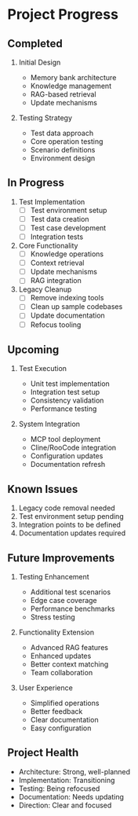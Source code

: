 # Project Progress

## Completed
1. Initial Design
   - Memory bank architecture
   - Knowledge management
   - RAG-based retrieval
   - Update mechanisms

2. Testing Strategy
   - Test data approach
   - Core operation testing
   - Scenario definitions
   - Environment design

## In Progress
1. Test Implementation
   - [ ] Test environment setup
   - [ ] Test data creation
   - [ ] Test case development
   - [ ] Integration tests

2. Core Functionality
   - [ ] Knowledge operations
   - [ ] Context retrieval
   - [ ] Update mechanisms
   - [ ] RAG integration

3. Legacy Cleanup
   - [ ] Remove indexing tools
   - [ ] Clean up sample codebases
   - [ ] Update documentation
   - [ ] Refocus tooling

## Upcoming
1. Test Execution
   - Unit test implementation
   - Integration test setup
   - Consistency validation
   - Performance testing

2. System Integration
   - MCP tool deployment
   - Cline/RooCode integration
   - Configuration updates
   - Documentation refresh

## Known Issues
1. Legacy code removal needed
2. Test environment setup pending
3. Integration points to be defined
4. Documentation updates required

## Future Improvements
1. Testing Enhancement
   - Additional test scenarios
   - Edge case coverage
   - Performance benchmarks
   - Stress testing

2. Functionality Extension
   - Advanced RAG features
   - Enhanced updates
   - Better context matching
   - Team collaboration

3. User Experience
   - Simplified operations
   - Better feedback
   - Clear documentation
   - Easy configuration

## Project Health
- Architecture: Strong, well-planned
- Implementation: Transitioning
- Testing: Being refocused
- Documentation: Needs updating
- Direction: Clear and focused
